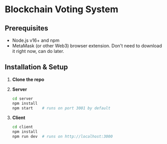 # Blockchain Voting System

## Prerequisites
- Node.js v16+ and npm
- MetaMask (or other Web3) browser extension. Don't need to download it right now, can do later.

## Installation & Setup

1. **Clone the repo**

2. **Server**
   ```bash
   cd server
   npm install
   npm start    # runs on port 3001 by default
   ```

3. **Client**
   ```bash
   cd client
   npm install
   npm run dev  # runs on http://localhost:3000
   ```